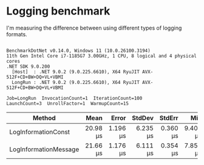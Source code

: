 ﻿# Logging benchmark

I'm measuring the difference between using different types of logging formats.

```

BenchmarkDotNet v0.14.0, Windows 11 (10.0.26100.3194)
11th Gen Intel Core i7-1185G7 3.00GHz, 1 CPU, 8 logical and 4 physical cores
.NET SDK 9.0.200
  [Host]  : .NET 9.0.2 (9.0.225.6610), X64 RyuJIT AVX-512F+CD+BW+DQ+VL+VBMI
  LongRun : .NET 9.0.2 (9.0.225.6610), X64 RyuJIT AVX-512F+CD+BW+DQ+VL+VBMI

Job=LongRun  InvocationCount=1  IterationCount=100  
LaunchCount=3  UnrollFactor=1  WarmupCount=15  

```
| Method                | Mean     | Error    | StdDev   | StdErr   | Min      | Max      | Op/s     | Allocated |
|---------------------- |---------:|---------:|---------:|---------:|---------:|---------:|---------:|----------:|
| LogInformationConst   | 20.98 μs | 1.196 μs | 6.235 μs | 0.360 μs | 9.400 μs | 36.80 μs | 47,675.8 |     584 B |
| LogInformationMessage | 21.66 μs | 1.176 μs | 6.111 μs | 0.354 μs | 7.850 μs | 42.20 μs | 46,166.8 |     328 B |
